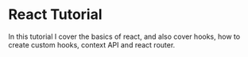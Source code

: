 # React Tutorial

In this tutorial I cover the basics of react, and also cover hooks, how to create custom hooks, context API and react router.